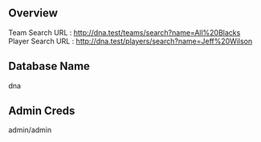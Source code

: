 ## Overview

Team Search URL : http://dna.test/teams/search?name=All%20Blacks
Player Search URL : http://dna.test/players/search?name=Jeff%20Wilson

## Database Name ##
dna

## Admin Creds ##
admin/admin